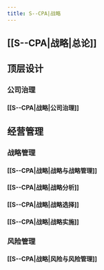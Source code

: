 ```yaml
---
title: S--CPA|战略
---
```


## [[S--CPA|战略|总论]]

## 顶层设计
### **公司治理**
#### [[S--CPA|战略|公司治理]]

## 经营管理
### **战略管理**
#### [[S--CPA|战略|战略与战略管理]]

#### [[S--CPA|战略|战略分析]]

#### [[S--CPA|战略|战略选择]]

#### [[S--CPA|战略|战略实施]]

### **风险管理**
#### [[S--CPA|战略|风险与风险管理]]
